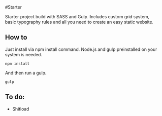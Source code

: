 #Starter

Starter project build with SASS and Gulp. Includes custom grid system, basic typography rules and all you need to create an easy static website.

## How to

Just install via npm install command. Node.js and gulp preinstalled on your system is needed.

```
npm install
```

And then run a gulp.

```
gulp
```

## To do:
- Shitload
